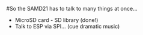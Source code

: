 #So the SAMD21 has to talk to many things at once...

- MicroSD card - SD library (done!)
- Talk to ESP via SPI... (cue dramatic music)
